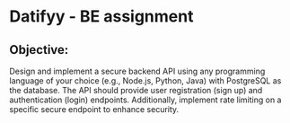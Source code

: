 # Datifyy - BE assignment

## Objective:

Design and implement a secure backend API using any programming language of your choice (e.g., Node.js, Python, Java) with PostgreSQL as the database. The API should provide user registration (sign up) and authentication (login) endpoints. Additionally, implement rate limiting on a specific secure endpoint to enhance security.

